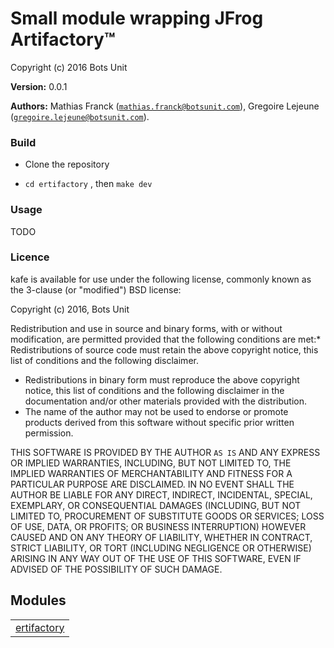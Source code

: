 

# Small module wrapping JFrog Artifactory™ #

Copyright (c) 2016 Bots Unit

__Version:__ 0.0.1

__Authors:__ Mathias Franck ([`mathias.franck@botsunit.com`](mailto:mathias.franck@botsunit.com)), Gregoire Lejeune ([`gregoire.lejeune@botsunit.com`](mailto:gregoire.lejeune@botsunit.com)).



### Build ###

* Clone the repository

* `cd ertifactory` , then `make dev`



### Usage ###

TODO


### Licence ###

kafe is available for use under the following license, commonly known as the 3-clause (or "modified") BSD license:

Copyright (c) 2016, Bots Unit<br />

Redistribution and use in source and binary forms, with or without modification, are permitted provided that the following conditions are met:* Redistributions of source code must retain the above copyright notice, this list of conditions and the following disclaimer.
* Redistributions in binary form must reproduce the above copyright notice, this list of conditions and the following disclaimer in the documentation and/or other materials provided with the distribution.
* The name of the author may not be used to endorse or promote products derived from this software without specific prior written permission.



THIS SOFTWARE IS PROVIDED BY THE AUTHOR `AS IS` AND ANY EXPRESS OR IMPLIED WARRANTIES, INCLUDING, BUT NOT LIMITED TO, THE IMPLIED WARRANTIES OF MERCHANTABILITY AND FITNESS FOR A PARTICULAR PURPOSE ARE DISCLAIMED. IN NO EVENT SHALL THE AUTHOR BE LIABLE FOR ANY DIRECT, INDIRECT, INCIDENTAL, SPECIAL, EXEMPLARY, OR CONSEQUENTIAL DAMAGES (INCLUDING, BUT NOT LIMITED TO, PROCUREMENT OF SUBSTITUTE GOODS OR SERVICES; LOSS OF USE, DATA, OR PROFITS; OR BUSINESS INTERRUPTION) HOWEVER CAUSED AND ON ANY THEORY OF LIABILITY, WHETHER IN CONTRACT, STRICT LIABILITY, OR TORT (INCLUDING NEGLIGENCE OR OTHERWISE) ARISING IN ANY WAY OUT OF THE USE OF THIS SOFTWARE, EVEN IF ADVISED OF THE POSSIBILITY OF SUCH DAMAGE.



## Modules ##


<table width="100%" border="0" summary="list of modules">
<tr><td><a href="ertifactory.md" class="module">ertifactory</a></td></tr></table>

